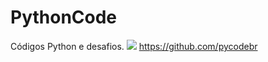 # PythonCode
Códigos Python e desafios.
![](http://dwebkit.esy.es/repositorio/python-logo-3.6.gif) 
https://github.com/pycodebr
